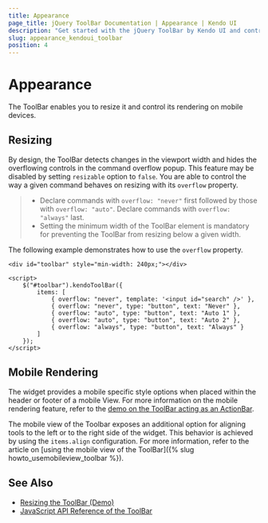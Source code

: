 ```yaml
---
title: Appearance
page_title: jQuery ToolBar Documentation | Appearance | Kendo UI
description: "Get started with the jQuery ToolBar by Kendo UI and control its appearance."
slug: appearance_kendoui_toolbar
position: 4
---
```


# Appearance

The ToolBar enables you to resize it and control its rendering on mobile devices.

## Resizing

By design, the ToolBar detects changes in the viewport width and hides the overflowing controls in the command overflow popup. This feature may be disabled by setting `resizable` option to `false`. You are able to control the way a given command behaves on resizing with its `overflow` property.

> * Declare commands with `overflow: "never"` first followed by those with `overflow: "auto"`. Declare commands with `overflow: "always"` last.
> * Setting the minimum width of the ToolBar element is mandatory for preventing the ToolBar from resizing below a given width.

The following example demonstrates how to use the `overflow` property.

    <div id="toolbar" style="min-width: 240px;"></div>

    <script>
        $("#toolbar").kendoToolBar({
            items: [
                { overflow: "never", template: '<input id="search" />' },
                { overflow: "never", type: "button", text: "Never" },
                { overflow: "auto", type: "button", text: "Auto 1" },
                { overflow: "auto", type: "button", text: "Auto 2" },
                { overflow: "always", type: "button", text: "Always" }
            ]
        });
    </script>

## Mobile Rendering

The widget provides a mobile specific style options when placed within the header or footer of a mobile View. For more information on the mobile rendering feature, refer to the [demo on the ToolBar acting as an ActionBar](https://demos.telerik.com/kendo-ui/m/index#navbar/index).

The mobile view of the Toolbar exposes an additional option for aligning tools to the left or to the right side of the widget. This behavior is achieved by using the `items.align` configuration. For more information, refer to the article on [using the mobile view of the ToolBar]({% slug howto_usemobileview_toolbar %}).

## See Also

* [Resizing the ToolBar (Demo)](https://demos.telerik.com/kendo-ui/toolbar/resizing)
* [JavaScript API Reference of the ToolBar](/api/javascript/ui/toolbar)
